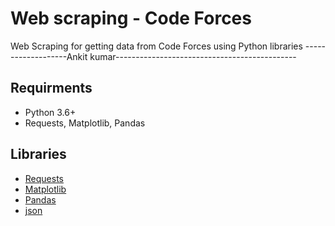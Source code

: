 # Web scraping - Code Forces

Web Scraping for getting data from Code Forces using Python libraries
-------------------Ankit kumar---------------------------------------------

## Requirments

- Python 3.6+
- Requests, Matplotlib, Pandas

## Libraries

- [Requests](https://pypi.org/project/requests/)
- [Matplotlib](https://matplotlib.org/3.2.1/index.html)
- [Pandas](https://pandas.pydata.org/pandas-docs/stable/index.html)
- [json](https://docs.python.org/3/library/json.html)
